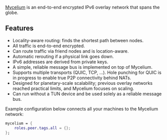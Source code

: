 
[Mycelium](https://github.com/threefoldtech/mycelium) is an end-to-end encrypted IPv6 overlay network that spans the globe.

## Features
- Locality-aware routing: finds the shortest path between nodes.
- All traffic is end-to-end encrypted.
- Can route traffic via friend nodes and is location-aware.
- Automatic rerouting if a physical link goes down.
- IPv6 addresses are derived from private keys.
- A simple, reliable message bus is implemented on top of Mycelium.
- Supports multiple transports (QUIC, TCP, …). Hole punching for QUIC is in progress to enable true P2P connectivity behind NATs.
- Designed for planetary-scale scalability; previous overlay networks reached practical limits, and Mycelium focuses on scaling.
- Can run without a TUN device and be used solely as a reliable message bus.

Example configuration below connects all your machines to the Mycelium network:
```nix
mycelium = {
    roles.peer.tags.all = {};
};
```
